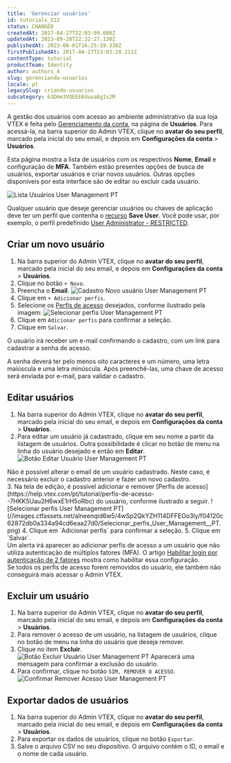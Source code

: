 ```yaml
---
title: 'Gerenciar usuários'
id: tutorials_512
status: CHANGED
createdAt: 2017-04-27T22:03:09.608Z
updatedAt: 2023-09-28T22:32:27.130Z
publishedAt: 2023-08-01T16:25:19.338Z
firstPublishedAt: 2017-04-27T23:03:28.211Z
contentType: tutorial
productTeam: Identity
author: authors_4
slug: gerenciando-usuarios
locale: pt
legacySlug: criando-usuarios
subcategory: 63DHe3VQEEE6Uuua8gIs2M
---
```


A gestão dos usuários com acesso ao ambiente administrativo da sua loja VTEX é feita pelo [Gerenciamento da conta](https://help.vtex.com/pt/tutorial/visao-geral-configuracoes-da-conta--6USYxLuzNt4uAkvjdPF7I8), na página de **Usuários**. Para acessá-la, na barra superior do Admin VTEX, clique no **avatar do seu perfil**, marcado pela inicial do seu email, e depois em **Configurações da conta** > __Usuários__. 

Esta página mostra a lista de usuários com os respectivos __Nome__, __Email__ e configuração de __MFA__. Também estão presentes opções de busca de usuários, exportar usuários e criar novos usuários. Outras opções disponíveis por esta interface são de editar ou excluir cada usuário.

![Lista Usuários User Management PT](//images.ctfassets.net/alneenqid6w5/1IjRv0l2rDBrSWtHj82CDm/3440b1f6633113c14bf91d9147d4eb0a/Lista_Usu__rios_User_Management_PT.png)

<div class="alert alert-warning">
Qualquer usuário que deseje gerenciar usuários ou chaves de aplicação deve ter um perfil que contenha o <a href="https://help.vtex.com/en/tutorial/license-manager-resources--3q6ztrC8YynQf6rdc6euk3">recurso</a> <b>Save User</b>. Você pode usar, por exemplo, o perfil predefinido <a href="https://help.vtex.com/pt/tutorial/predefined-roles--jGDurZKJHvHJS13LnO7Dy#user-administrator-restricted">User Administrator - RESTRICTED</a>.
</div>

## Criar um novo usuário

1. Na barra superior do Admin VTEX, clique no **avatar do seu perfil**, marcado pela inicial do seu email, e depois em **Configurações da conta** > __Usuários__.
2. Clique no botão `+ Novo`.  
3. Preencha o **Email**.
  ![Cadastro Novo usuário User Management PT](//images.ctfassets.net/alneenqid6w5/6EWyev5Qu1nYYxbL1K8YMw/24b86a1bfa609e3a7df29a9d871bf92c/Cadastro_Novo_usu__rio_User_Management_PT.png)
4. Clique em `+ Adicionar perfis`.
5. Selecione os [Perfis de acesso](https://help.vtex.com/pt/tutorial/perfis-de-acesso--7HKK5Uau2H6wxE1rH5oRbc) desejados, conforme ilustrado pela imagem:
  ![Selecionar perfis User Management PT](//images.ctfassets.net/alneenqid6w5/4wSp2QkYZH114DFFEOo3ly/f04120c62872db0a334a94cd6eaa27d0/Selecionar_perfis_User_Management__PT.png)
6. Clique em `Adicionar perfis` para confirmar a seleção.
7. Clique em `Salvar`.  

O usuário irá receber um e-mail confirmando o cadastro, com um link para cadastrar a senha de acesso.

A senha deverá ter pelo menos oito caracteres e um número, uma letra maiúscula e uma letra minúscula. Após preenchê-las, uma chave de acesso será enviada por e-mail, para validar o cadastro.

## Editar usuários

1. Na barra superior do Admin VTEX, clique no **avatar do seu perfil**, marcado pela inicial do seu email, e depois em **Configurações da conta** > __Usuários__.
2. Para editar um usuário já cadastrado, clique em seu nome a partir da listagem de usuários. Outra possibilidade é clicar no botão de menu <i class="fas fa-ellipsis-v"></i> na linha do usuário desejado e então em **Editar**.
  ![Botão Editar Usuário User Management PT](//images.ctfassets.net/alneenqid6w5/5XzJuCftOAty7JHkxHO5Th/4795fe5b550804de645180f2ce973cb0/Bot__o_Editar_Usu__rio_User_Management_PT.png)
  <div class="alert alert-warning" role="alert">Não é possível alterar o email de um usuário cadastrado. Neste caso, é necessário excluir o cadastro anterior e fazer um novo cadastro.</div>
3. Na tela de edição, é possível adicionar e remover [Perfis de acesso](https://help.vtex.com/pt/tutorial/perfis-de-acesso--7HKK5Uau2H6wxE1rH5oRbc) do usuário, conforme ilustrado a seguir.
  ![Selecionar perfis User Management PT](//images.ctfassets.net/alneenqid6w5/4wSp2QkYZH114DFFEOo3ly/f04120c62872db0a334a94cd6eaa27d0/Selecionar_perfis_User_Management__PT.png) 
4. Clique em `Adicionar perfis` para confirmar a seleção.
5. Clique em `Salvar`.

<div class="alert alert-info" role="alert">Um alerta irá aparecer ao adicionar perfis de acesso a um usuário que não utiliza autenticação de múltiplos fatores (MFA). O artigo <a href="https://help.vtex.com/pt/tutorial/habilitar-login-por-autenticacao-de-2-fatores--4Ae1fcQi12g8u4SkQKCqWQ">Habilitar login por autenticação de 2 fatores</a> mostra como habilitar essa configuração.</div>

<div class="alert alert-warning" role="alert">Se todos os perfis de acesso forem removidos do usuário, ele também não conseguirá mais acessar o Admin VTEX.</div>

## Excluir um usuário

1. Na barra superior do Admin VTEX, clique no **avatar do seu perfil**, marcado pela inicial do seu email, e depois em **Configurações da conta** > __Usuários__.
2. Para remover o acesso de um usuário, na listagem de usuários, clique no botão de menu <i class="fas fa-ellipsis-v"></i> na linha do usuário que deseja remover.
3. Clique no item **Excluir**.  
  ![Botão Excluir Usuário User Management PT](//images.ctfassets.net/alneenqid6w5/40v9IfXb47lKyi79vZgWpJ/211543a868c70430b56872901e1a834d/Bot__o_Excluir_Usu__rio_User_Management_PT.png)
  Aparecerá uma mensagem para confirmar a exclusão do usuário.
4. Para confirmar, clique no botão `SIM, REMOVER O ACESSO`.  
  ![Confirmar Remover Acesso User Management PT](//images.ctfassets.net/alneenqid6w5/2lnDFzfX0ZPsZM8uX59Nq7/682ccb51fcb859c7f0f50f7914049718/Confirmar_Remover_Acesso_User_Management_PT.png)

## Exportar dados de usuários

1. Na barra superior do Admin VTEX, clique no **avatar do seu perfil**, marcado pela inicial do seu email, e depois em **Configurações da conta** > __Usuários__.
2. Para exportar os dados de usuários, clique no botão <i class="fas fa-download"></i> `Exportar`.
3. Salve o arquivo CSV no seu dispositivo. O arquivo contém o ID, o email e o nome de cada usuário.
